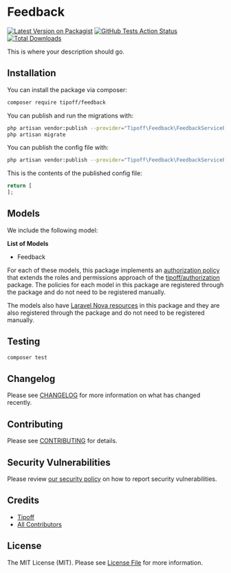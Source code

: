 # Feedback

[![Latest Version on Packagist](https://img.shields.io/packagist/v/tipoff/feedback.svg?style=flat-square)](https://packagist.org/packages/tipoff/feedback)
[![GitHub Tests Action Status](https://img.shields.io/github/workflow/status/tipoff/feedback/run-tests?label=tests)](https://github.com/tipoff/feedback/actions?query=workflow%3ATests+branch%3Amaster)
[![Total Downloads](https://img.shields.io/packagist/dt/tipoff/feedback.svg?style=flat-square)](https://packagist.org/packages/tipoff/feedback)

This is where your description should go.

## Installation

You can install the package via composer:

```bash
composer require tipoff/feedback
```

You can publish and run the migrations with:

```bash
php artisan vendor:publish --provider="Tipoff\Feedback\FeedbackServiceProvider" --tag="migrations"
php artisan migrate
```

You can publish the config file with:
```bash
php artisan vendor:publish --provider="Tipoff\Feedback\FeedbackServiceProvider" --tag="config"
```

This is the contents of the published config file:

```php
return [
];
```

## Models

We include the following model:

**List of Models**

- Feedback

For each of these models, this package implements an [authorization policy](https://laravel.com/docs/8.x/authorization) that extends the roles and permissions approach of the [tipoff/authorization](https://github.com/tipoff/authorization) package. The policies for each model in this package are registered through the package and do not need to be registered manually.

The models also have [Laravel Nova resources](https://nova.laravel.com/docs/3.0/resources/) in this package and they are also registered through the package and do not need to be registered manually.

## Testing

```bash
composer test
```

## Changelog

Please see [CHANGELOG](CHANGELOG.md) for more information on what has changed recently.

## Contributing

Please see [CONTRIBUTING](.github/CONTRIBUTING.md) for details.

## Security Vulnerabilities

Please review [our security policy](../../security/policy) on how to report security vulnerabilities.

## Credits

- [Tipoff](https://github.com/tipoff)
- [All Contributors](../../contributors)

## License

The MIT License (MIT). Please see [License File](LICENSE.md) for more information.
